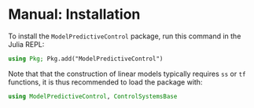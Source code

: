 # Manual: Installation

To install the `ModelPredictiveControl` package, run this command in the Julia REPL:

```julia
using Pkg; Pkg.add("ModelPredictiveControl")
```

Note that that the construction of linear models typically requires `ss` or `tf` functions,
it is thus recommended to load the package with:

```julia
using ModelPredictiveControl, ControlSystemsBase
```

